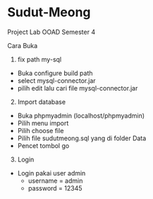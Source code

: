 # Sudut-Meong
Project Lab OOAD Semester 4

Cara Buka

1. fix path my-sql 
  - Buka configure build path
  - select mysql-connector.jar
  - pilih edit lalu cari file mysql-connector.jar
2. Import database
  - Buka phpmyadmin (localhost/phpmyadmin)
  - Pilih menu import
  - Pilih choose file
  - Pilih file sudutmeong.sql yang di folder Data
  - Pencet tombol go
3. Login
  - Login pakai user admin
    - username = admin
    - password = 12345
  
